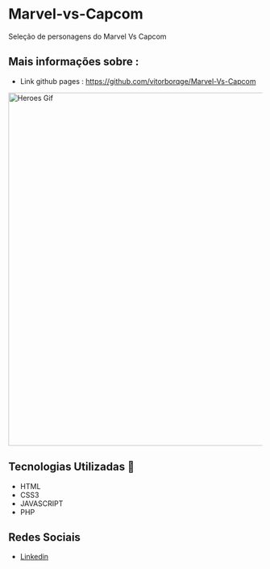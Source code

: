 # Marvel-vs-Capcom
Seleção de personagens do Marvel Vs Capcom

## Mais informações sobre : 

- Link github pages : https://github.com/vitorborqge/Marvel-Vs-Capcom
 

<p align="left">
  <a href='https://github.com/vitorborqge/Marvel-Vs-Capcom'>
  <img src="https://raw.githubusercontent.com/Marcos-SCO/Marvel-vs-Capcom-select-select-screen/development/img/heroes.gif" width="700" title="Heroes Gif">
  <!-- <img src="https://github.com/Marcos-SCO/Marvel-vs-Capcom-select-select-screen/blob/master/img/heroes.gif?raw=true" width="700" title="Heroes Gif"> -->
  </a>
</p>

## Tecnologias Utilizadas 🚀

- HTML
- CSS3
- JAVASCRIPT
- PHP

## Redes Sociais

- [Linkedin](https://www.linkedin.com/in/vitor-borges-502610186/)
